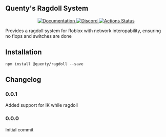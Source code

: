 ## Quenty's Ragdoll System
<div align="center">
  <a href="http://quenty.github.io/api/">
    <img src="https://img.shields.io/badge/docs-website-green.svg" alt="Documentation" />
  </a>
  <a href="https://discord.gg/mhtGUS8">
    <img src="https://img.shields.io/badge/discord-nevermore-blue.svg" alt="Discord" />
  </a>
  <a href="https://github.com/Quenty/NevermoreEngine/actions">
    <img src="https://github.com/Quenty/NevermoreEngine/workflows/luacheck/badge.svg" alt="Actions Status" />
  </a>
</div>

Provides a ragdoll system for Roblox with network interopability, ensuring no flops and switches are done

## Installation
```
npm install @quenty/ragdoll --save
```

## Changelog

### 0.0.1
Added support for IK while ragdoll

### 0.0.0
Initial commit
